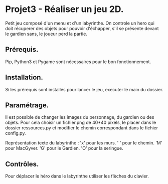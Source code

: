 # Projet3 - Réaliser un jeu 2D.
Petit jeu composé d'un menu et d'un labyrinthe. On controle un hero qui doit récuperer des objets pour pouvoir d'échapper, s'il se présente devant le gardien sans, le joueur perd la partie.

## Prérequis.
Pip, Python3 et Pygame sont nécessaires pour le bon fonctionnement.

## Installation.
Si les prérequis sont installés pour lancer le jeu, executer le main du dossier.

## Paramétrage.
Il est possible de changer les images du personnage, du gardien ou des objets. Pour cela choisir un fichier.png de 40*40 pixels, le placer dans le dossier ressources.py et modifier le chemin correspondant dans le fichier config.py.

Représentation texte du labyrinthe :
  'x' pour les murs.
  ' ' pour le chemin.
  'M' pour MacGyver.
  'G' pour le Gardien.
  'O' pour la seringue.


## Contrôles.
Pour déplacer le héro dans le labyrinthe utiliser les flèches du clavier.
